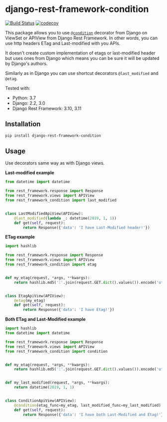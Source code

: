 # django-rest-framework-condition

[![Build Status](https://travis-ci.com/jozo/django-rest-framework-condition.svg?branch=master)](https://travis-ci.com/jozo/django-rest-framework-condition)
[![codecov](https://codecov.io/gh/jozo/django-rest-framework-condition/branch/master/graph/badge.svg)](https://codecov.io/gh/jozo/django-rest-framework-condition)


This package allows you to use [`@condition`](https://docs.djangoproject.com/en/2.1/topics/conditional-view-processing/) decorator from Django on ViewSet or
APIView from Django Rest Framework. In other words, you can use http headers 
ETag and Last-modified with you APIs.

It doesn't create custom implementation of etags or last-modified header but uses ones from Django which means you can be sure it will be updated by Django's authors. 

Similarly as in Django you can use shortcut decorators `@last_modified` and
`@etag`.

Tested with:
* Python: 3.7
* Django: 2.2, 3.0
* Django Rest Framework: 3.10, 3.11


Installation
------------

```bash
pip install django-rest-framework-condition
```


Usage
-----

Use decorators same way as with Django views.

**Last-modified example**

```python
from datetime import datetime

from rest_framework.response import Response
from rest_framework.views import APIView
from rest_framework_condition import last_modified


class LastModifiedApiView(APIView):
    @last_modified(lambda _: datetime(2019, 1, 1))
    def get(self, request):
        return Response({'data': 'I have Last-Modified header!'})
```

**ETag example**

```python
import hashlib

from rest_framework.response import Response
from rest_framework.views import APIView
from rest_framework_condition import etag


def my_etag(request, *args, **kwargs):
    return hashlib.md5(':'.join(request.GET.dict().values()).encode('utf-8')).hexdigest()


class EtagApiView(APIView):
    @etag(my_etag)
    def get(self, request):
        return Response({'data': 'I have Etag!'})
```

**Both ETag and Last-Modified example**

```python
import hashlib
from datetime import datetime

from rest_framework.response import Response
from rest_framework.views import APIView
from rest_framework_condition import condition


def my_etag(request, *args, **kwargs):
    return hashlib.md5(':'.join(request.GET.dict().values()).encode('utf-8')).hexdigest()


def my_last_modified(request, *args, **kwargs):
    return datetime(2019, 1, 1)


class ConditionApiView(APIView):
    @condition(etag_func=my_etag, last_modified_func=my_last_modified)
    def get(self, request):
        return Response({'data': 'I have both Last-Modified and Etag!'})
```
